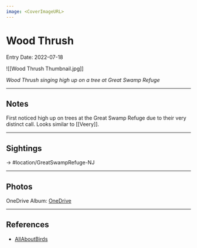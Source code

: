 ```yaml
---
image: <CoverImageURL>
---
```


# Wood Thrush
Entry Date: 2022-07-18

![[Wood Thrush Thumbnail.jpg]]

*Wood Thrush singing high up on a tree at Great Swamp Refuge*

---------------------------------------------------------------
## Notes
First noticed high up on trees at the Great Swamp Refuge due to their very distinct call. Looks similar to [[Veery]].

---------------------------------------------------------------
## Sightings

-> #location/GreatSwampRefuge-NJ 


---------------------------------------------------------------
## Photos
OneDrive Album: [OneDrive](https://1drv.ms/u/s!AvaIuMdCo_w-5RVv0D2p64Pr6AHz?e=VTYx5U)

---------------------------------------------------------------
## References
- [AllAboutBirds](https://www.allaboutbirds.org/guide/Wood_Thrush/overview)